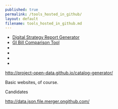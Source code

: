 ```yaml
---
published: true
permalink: /tools_hosted_in_github/
layout: default
filename: tools_hosted_in_github.md
---
```




* [Digital Strategy Report Generator](digital-strategy-generator.apievangelist.com)
* [GI Bill Comparison Tool](http://department-of-veterans-affairs.github.io/gi-bill-comparison-tool/)
* []()
* []()
* []()
* []()


http://project-open-data.github.io/catalog-generator/


Basic websites, of course.  






Candidates

http://data.json.file.merger.ongithub.com/
